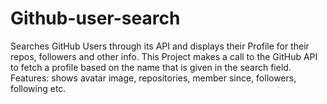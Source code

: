 # Github-user-search
Searches GitHub Users through its API and displays their Profile for their repos, followers and other info.
This Project makes a call to the GitHub API to fetch a profile based on the name that is given in the search field.
Features: shows avatar image, repositories, member since, followers, following etc.
